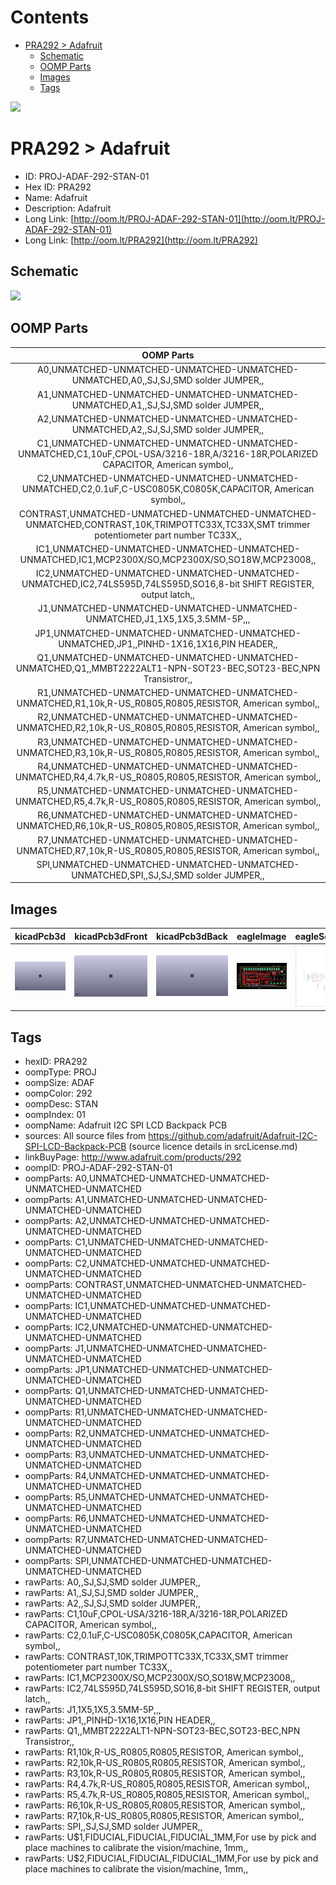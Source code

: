 



Contents
========

* [PRA292 > Adafruit](#pra292--adafruit)
	* [Schematic](#schematic)
	* [OOMP Parts](#oomp-parts)
	* [Images](#images)
	* [Tags](#tags)
  
![][im]
# PRA292 > Adafruit

- ID: PROJ-ADAF-292-STAN-01
- Hex ID: PRA292
- Name: Adafruit
- Description: Adafruit
- Long Link: [http://oom.lt/PROJ-ADAF-292-STAN-01](http://oom.lt/PROJ-ADAF-292-STAN-01)
- Long Link: [http://oom.lt/PRA292](http://oom.lt/PRA292)

## Schematic
  
![][schem]
## OOMP Parts
  

|OOMP Parts|
| :---: |
|A0,UNMATCHED-UNMATCHED-UNMATCHED-UNMATCHED-UNMATCHED,A0,,SJ,SJ,SMD solder JUMPER,,|
|A1,UNMATCHED-UNMATCHED-UNMATCHED-UNMATCHED-UNMATCHED,A1,,SJ,SJ,SMD solder JUMPER,,|
|A2,UNMATCHED-UNMATCHED-UNMATCHED-UNMATCHED-UNMATCHED,A2,,SJ,SJ,SMD solder JUMPER,,|
|C1,UNMATCHED-UNMATCHED-UNMATCHED-UNMATCHED-UNMATCHED,C1,10uF,CPOL-USA/3216-18R,A/3216-18R,POLARIZED CAPACITOR, American symbol,,|
|C2,UNMATCHED-UNMATCHED-UNMATCHED-UNMATCHED-UNMATCHED,C2,0.1uF,C-USC0805K,C0805K,CAPACITOR, American symbol,,|
|CONTRAST,UNMATCHED-UNMATCHED-UNMATCHED-UNMATCHED-UNMATCHED,CONTRAST,10K,TRIMPOTTC33X,TC33X,SMT trimmer potentiometer part number TC33X,,|
|IC1,UNMATCHED-UNMATCHED-UNMATCHED-UNMATCHED-UNMATCHED,IC1,MCP2300X/SO,MCP2300X/SO,SO18W,MCP23008,,|
|IC2,UNMATCHED-UNMATCHED-UNMATCHED-UNMATCHED-UNMATCHED,IC2,74LS595D,74LS595D,SO16,8-bit SHIFT REGISTER, output latch,,|
|J1,UNMATCHED-UNMATCHED-UNMATCHED-UNMATCHED-UNMATCHED,J1,1X5,1X5,3.5MM-5P,,,|
|JP1,UNMATCHED-UNMATCHED-UNMATCHED-UNMATCHED-UNMATCHED,JP1,,PINHD-1X16,1X16,PIN HEADER,,|
|Q1,UNMATCHED-UNMATCHED-UNMATCHED-UNMATCHED-UNMATCHED,Q1,,MMBT2222ALT1-NPN-SOT23-BEC,SOT23-BEC,NPN Transistror,,|
|R1,UNMATCHED-UNMATCHED-UNMATCHED-UNMATCHED-UNMATCHED,R1,10k,R-US_R0805,R0805,RESISTOR, American symbol,,|
|R2,UNMATCHED-UNMATCHED-UNMATCHED-UNMATCHED-UNMATCHED,R2,10k,R-US_R0805,R0805,RESISTOR, American symbol,,|
|R3,UNMATCHED-UNMATCHED-UNMATCHED-UNMATCHED-UNMATCHED,R3,10k,R-US_R0805,R0805,RESISTOR, American symbol,,|
|R4,UNMATCHED-UNMATCHED-UNMATCHED-UNMATCHED-UNMATCHED,R4,4.7k,R-US_R0805,R0805,RESISTOR, American symbol,,|
|R5,UNMATCHED-UNMATCHED-UNMATCHED-UNMATCHED-UNMATCHED,R5,4.7k,R-US_R0805,R0805,RESISTOR, American symbol,,|
|R6,UNMATCHED-UNMATCHED-UNMATCHED-UNMATCHED-UNMATCHED,R6,10k,R-US_R0805,R0805,RESISTOR, American symbol,,|
|R7,UNMATCHED-UNMATCHED-UNMATCHED-UNMATCHED-UNMATCHED,R7,10k,R-US_R0805,R0805,RESISTOR, American symbol,,|
|SPI,UNMATCHED-UNMATCHED-UNMATCHED-UNMATCHED-UNMATCHED,SPI,,SJ,SJ,SMD solder JUMPER,,|

## Images
  
  

|kicadPcb3d|kicadPcb3dFront|kicadPcb3dBack|eagleImage|eagleSchemImage|
| :---: | :---: | :---: | :---: | :---: |
|[![kicadPcb3d](kicadPcb3d_140.png)](kicadPcb3d.png)|[![kicadPcb3dFront](kicadPcb3dFront_140.png)](kicadPcb3dFront.png)|[![kicadPcb3dBack](kicadPcb3dBack_140.png)](kicadPcb3dBack.png)|[![eagleImage](eagleImage_140.png)](eagleImage.png)|[![eagleSchemImage](eagleSchemImage_140.png)](eagleSchemImage.png)|

## Tags

- hexID: PRA292
- oompType: PROJ
- oompSize: ADAF
- oompColor: 292
- oompDesc: STAN
- oompIndex: 01
- oompName: Adafruit I2C SPI LCD Backpack PCB
- sources: All source files from https://github.com/adafruit/Adafruit-I2C-SPI-LCD-Backpack-PCB (source licence details in srcLicense.md)
- linkBuyPage: http://www.adafruit.com/products/292
- oompID: PROJ-ADAF-292-STAN-01
- oompParts: A0,UNMATCHED-UNMATCHED-UNMATCHED-UNMATCHED-UNMATCHED
- oompParts: A1,UNMATCHED-UNMATCHED-UNMATCHED-UNMATCHED-UNMATCHED
- oompParts: A2,UNMATCHED-UNMATCHED-UNMATCHED-UNMATCHED-UNMATCHED
- oompParts: C1,UNMATCHED-UNMATCHED-UNMATCHED-UNMATCHED-UNMATCHED
- oompParts: C2,UNMATCHED-UNMATCHED-UNMATCHED-UNMATCHED-UNMATCHED
- oompParts: CONTRAST,UNMATCHED-UNMATCHED-UNMATCHED-UNMATCHED-UNMATCHED
- oompParts: IC1,UNMATCHED-UNMATCHED-UNMATCHED-UNMATCHED-UNMATCHED
- oompParts: IC2,UNMATCHED-UNMATCHED-UNMATCHED-UNMATCHED-UNMATCHED
- oompParts: J1,UNMATCHED-UNMATCHED-UNMATCHED-UNMATCHED-UNMATCHED
- oompParts: JP1,UNMATCHED-UNMATCHED-UNMATCHED-UNMATCHED-UNMATCHED
- oompParts: Q1,UNMATCHED-UNMATCHED-UNMATCHED-UNMATCHED-UNMATCHED
- oompParts: R1,UNMATCHED-UNMATCHED-UNMATCHED-UNMATCHED-UNMATCHED
- oompParts: R2,UNMATCHED-UNMATCHED-UNMATCHED-UNMATCHED-UNMATCHED
- oompParts: R3,UNMATCHED-UNMATCHED-UNMATCHED-UNMATCHED-UNMATCHED
- oompParts: R4,UNMATCHED-UNMATCHED-UNMATCHED-UNMATCHED-UNMATCHED
- oompParts: R5,UNMATCHED-UNMATCHED-UNMATCHED-UNMATCHED-UNMATCHED
- oompParts: R6,UNMATCHED-UNMATCHED-UNMATCHED-UNMATCHED-UNMATCHED
- oompParts: R7,UNMATCHED-UNMATCHED-UNMATCHED-UNMATCHED-UNMATCHED
- oompParts: SPI,UNMATCHED-UNMATCHED-UNMATCHED-UNMATCHED-UNMATCHED
- rawParts: A0,,SJ,SJ,SMD solder JUMPER,,
- rawParts: A1,,SJ,SJ,SMD solder JUMPER,,
- rawParts: A2,,SJ,SJ,SMD solder JUMPER,,
- rawParts: C1,10uF,CPOL-USA/3216-18R,A/3216-18R,POLARIZED CAPACITOR, American symbol,,
- rawParts: C2,0.1uF,C-USC0805K,C0805K,CAPACITOR, American symbol,,
- rawParts: CONTRAST,10K,TRIMPOTTC33X,TC33X,SMT trimmer potentiometer part number TC33X,,
- rawParts: IC1,MCP2300X/SO,MCP2300X/SO,SO18W,MCP23008,,
- rawParts: IC2,74LS595D,74LS595D,SO16,8-bit SHIFT REGISTER, output latch,,
- rawParts: J1,1X5,1X5,3.5MM-5P,,,
- rawParts: JP1,,PINHD-1X16,1X16,PIN HEADER,,
- rawParts: Q1,,MMBT2222ALT1-NPN-SOT23-BEC,SOT23-BEC,NPN Transistror,,
- rawParts: R1,10k,R-US_R0805,R0805,RESISTOR, American symbol,,
- rawParts: R2,10k,R-US_R0805,R0805,RESISTOR, American symbol,,
- rawParts: R3,10k,R-US_R0805,R0805,RESISTOR, American symbol,,
- rawParts: R4,4.7k,R-US_R0805,R0805,RESISTOR, American symbol,,
- rawParts: R5,4.7k,R-US_R0805,R0805,RESISTOR, American symbol,,
- rawParts: R6,10k,R-US_R0805,R0805,RESISTOR, American symbol,,
- rawParts: R7,10k,R-US_R0805,R0805,RESISTOR, American symbol,,
- rawParts: SPI,,SJ,SJ,SMD solder JUMPER,,
- rawParts: U$1,FIDUCIAL,FIDUCIAL,FIDUCIAL_1MM,For use by pick and place machines to calibrate the vision/machine, 1mm,,
- rawParts: U$2,FIDUCIAL,FIDUCIAL,FIDUCIAL_1MM,For use by pick and place machines to calibrate the vision/machine, 1mm,,



[im]: kicadPcb3d_450.png
[schem]: eagleSchemImage.png
